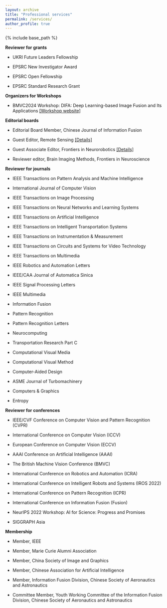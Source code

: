 ```yaml
---
layout: archive
title: "Professional services"
permalink: /services/
author_profile: true
---
```

{% include base_path %}


**Reviewer for grants**

- UKRI Future Leaders Fellowship

- EPSRC New Investigator Award

- EPSRC Open Fellowship

- EPSRC Standard Research Grant 

**Organizers for Workshops**

- BMVC2024 Workshop: DIFA: Deep Learning-based Image Fusion and Its Applications [[Workshop website]](https://difa2024.github.io/)


**Editorial boards**

- Editorial Board Member, Chinese Journal of Information Fusion

- Guest Editor, Remote Sensing [[Details]](https://www.mdpi.com/journal/remotesensing/special_issues/T7010HP00E)

- Guest Associate Editor, Frontiers in Neurorobotics [[Details]](https://www.frontiersin.org/research-topics/64494/multi-source-and-multi-domain-data-fusion-and-enhancement-methods-evaluation-and-applications)

- Reviewer editor, Brain Imaging Methods, Frontiers in Neuroscience


**Reviewer for journals**

- IEEE Transactions on Pattern Analysis and Machine Intelligence

- International Journal of Computer Vision    

- IEEE Transactions on Image Processing

- IEEE Transactions on Neural Networks and Learning Systems

- IEEE Transactions on Artificial Intelligence

- IEEE Transactions on Intelligent Transportation Systems 

- IEEE Transactions on Instrumentation & Measurement

- IEEE Transactions on Circuits and Systems for Video Technology

- IEEE Transactions on Multimedia

- IEEE Robotics and Automation Letters

- IEEE/CAA Journal of Automatica Sinica

- IEEE Signal Processing Letters

- IEEE Multimedia 

- Information Fusion

- Pattern Recognition

- Pattern Recognition Letters

- Neurocomputing

- Transportation Research Part C

- Computational Visual Media

- Computational Visual Method 

- Computer-Aided Design

- ASME Journal of Turbomachinery

- Computers & Graphics

- Entropy

**Reviewer for conferences**


- IEEE/CVF Conference on Computer Vision and Pattern Recognition (CVPR)

- International Conference on Computer Vision (ICCV) 

- European Conference on Computer Vision (ECCV) 

- AAAI Conference on Artificial Intelligence (AAAI)

- The British Machine Vision Conference (BMVC)

- International Conference on Robotics and Automation (ICRA) 

- International Conference on Intelligent Robots and Systems (IROS 2022) 

- International Conference on Pattern Recognition (ICPR)

- International Conference on Information Fusion (Fusion)

- NeurIPS 2022 Workshop: AI for Science: Progress and Promises

- SIGGRAPH Asia

**Membership**

- Member, IEEE

- Member, Marie Curie Alumni Association

- Member, China Society of Image and Graphics

- Member, Chinese Association for Artificial Intelligence

- Member, Information Fusion Division, Chinese Society of Aeronautics and Astronautics

- Committee Member, Youth Working Committee of the Information Fusion Division, Chinese Society of Aeronautics and Astronautics
